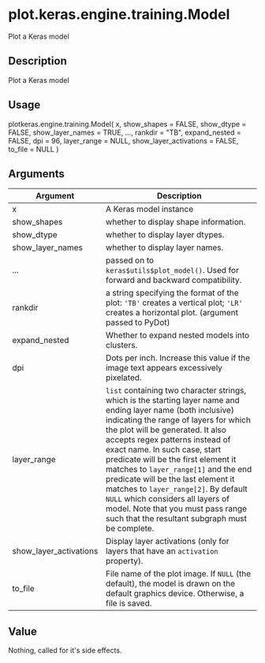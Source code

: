 # plot.keras.engine.training.Model


Plot a Keras model




## Description

Plot a Keras model





## Usage

plotkeras.engine.training.Model(
  x,
  show_shapes = FALSE,
  show_dtype = FALSE,
  show_layer_names = TRUE,
  ...,
  rankdir = "TB",
  expand_nested = FALSE,
  dpi = 96,
  layer_range = NULL,
  show_layer_activations = FALSE,
  to_file = NULL
)





## Arguments


Argument      |Description
------------- |----------------
x | A Keras model instance
show_shapes | whether to display shape information.
show_dtype | whether to display layer dtypes.
show_layer_names | whether to display layer names.
... | passed on to ``keras$utils$plot_model()``. Used for forward and backward compatibility.
rankdir | a string specifying the format of the plot: ``'TB'`` creates a vertical plot; ``'LR'`` creates a horizontal plot. (argument passed to PyDot)
expand_nested | Whether to expand nested models into clusters.
dpi | Dots per inch. Increase this value if the image text appears excessively pixelated.
layer_range | ``list`` containing two character strings, which is the starting layer name and ending layer name (both inclusive) indicating the range of layers for which the plot will be generated. It also accepts regex patterns instead of exact name. In such case, start predicate will be the first element it matches to ``layer_range[1]`` and the end predicate will be the last element it matches to ``layer_range[2]``. By default ``NULL`` which considers all layers of model. Note that you must pass range such that the resultant subgraph must be complete.
show_layer_activations | Display layer activations (only for layers that have an ``activation`` property).
to_file | File name of the plot image. If ``NULL`` (the default), the model is drawn on the default graphics device. Otherwise, a file is saved.





## Value

Nothing, called for it's side effects.





